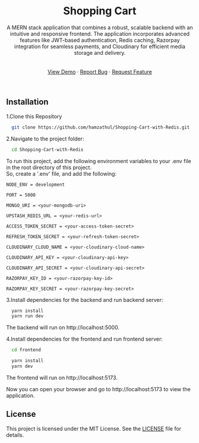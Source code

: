 <div align="center">
<h1 align="center">Shopping Cart</h1>

  <p align="center">
   A MERN stack application that combines a robust, scalable backend with an intuitive and responsive frontend. The application incorporates advanced features like JWT-based authentication, Redis caching, Razorpay integration for seamless payments, and Cloudinary for efficient media storage and delivery.
    <br />
    <br />
    <br />
    <a href="https://shopping-cart-uggk.onrender.com">View Demo</a>
    ·
    <a href="https://github.com/hamzathul/Shopping-Cart-with-Redis/issues">Report Bug</a>
    ·
    <a href="https://github.com/hamzathul/Shopping-Cart-with-Redis/issues">Request Feature</a>
  </p>
</div>
<br/>

## Installation

1.Clone this Repository

```bash
  git clone https://github.com/hamzathul/Shopping-Cart-with-Redis.git
```
2.Navigate to the project folder:
```bash
  cd Shopping-Cart-with-Redis
```
To run this project, add the following environment variables to your .env file in the root directory of this project.
<br>
So, create a '.env' file, and add the following:

`NODE_ENV = development`

`PORT = 5000`

`MONGO_URI = <your-mongodb-uri>`

`UPSTASH_REDIS_URL = <your-redis-url>`

`ACCESS_TOKEN_SECRET = <your-access-token-secret>`

`REFRESH_TOKEN_SECRET = <your-refresh-token-secret>`

`CLOUDINARY_CLOUD_NAME = <your-cloudinary-cloud-name>`

`CLOUDINARY_API_KEY = <your-cloudinary-api-key>`

`CLOUDINARY_API_SECRET = <your-cloudinary-api-secret>`

`RAZORPAY_KEY_ID = <your-razorpay-key-id>`

`RAZORPAY_KEY_SECRET = <your-razorpay-key-secret>`



3.Install dependencies for the backend and run backend server:
```bash
  yarn install
  yarn run dev
```
The backend will run on http://localhost:5000.

4.Install dependencies for the frontend and run frontend server:
```bash
  cd frontend
```
```bash
  yarn install
  yarn dev
```
The frontend will run on http://localhost:5173.

Now you can open your browser and go to http://localhost:5173 to view the application.

## License
This project is licensed under the MIT License. See the [LICENSE](./LICENSE) file for details.

